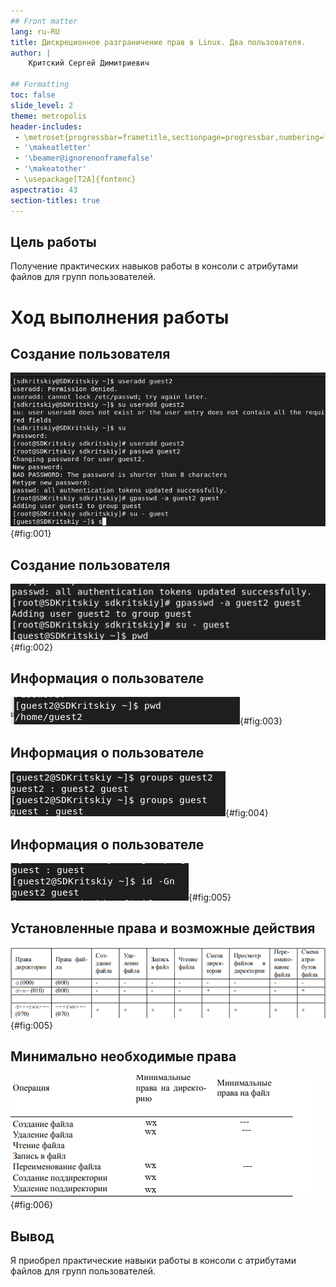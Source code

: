 ```yaml
---
## Front matter
lang: ru-RU
title: Дискреционное разграничение прав в Linux. Два пользователя.
author: |
	Критский Сергей Димитриевич

## Formatting
toc: false
slide_level: 2
theme: metropolis
header-includes: 
 - \metroset{progressbar=frametitle,sectionpage=progressbar,numbering=fraction}
 - '\makeatletter'
 - '\beamer@ignorenonframefalse'
 - '\makeatother'
 - \usepackage[T2A]{fontenc}
aspectratio: 43
section-titles: true
---
```


## Цель работы

Получение практических навыков работы в консоли с атрибутами файлов для групп пользователей.


# Ход выполнения работы

## Создание пользователя

![Имя пользователя и пароль](image\guest2.png){#fig:001}

## Создание пользователя

![Guest2 в группу с guset](image\guest2_group.png){#fig:002}

## Информация о пользователе

![Команда pwd](image\pwd.png){#fig:003}

## Информация о пользователе

![Команда gropus](image\groups.png){#fig:004}

## Информация о пользователе

![Команда id -Gn](image\id.png){#fig:005}

## Установленные права и возможные действия

![Установленные права и разрешенные действия](image\first_table.png){#fig:005}

## Минимально необходимые права

![Минимальные права для совершения операций](image\second_table.png){#fig:006}

## Вывод

Я приобрел практические навыки работы в консоли с атрибутами файлов для групп пользователей.

